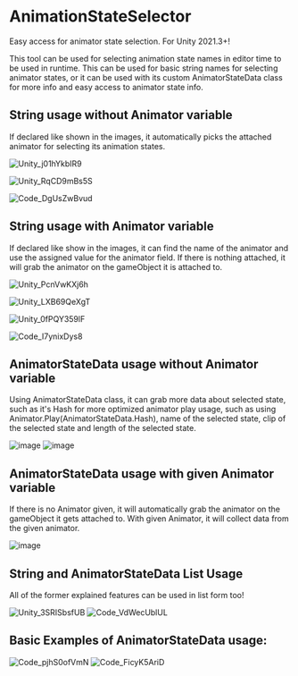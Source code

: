 # AnimationStateSelector
Easy access for animator state selection. For Unity 2021.3+!

This tool can be used for selecting animation state names in editor time to be used in runtime.
This can be used for basic string names for selecting animator states, or it can be used with its custom AnimatorStateData class for more info and easy access to animator state info.

## String usage without Animator variable

If declared like shown in the images, it automatically picks the attached animator for selecting its animation states.

![Unity_j01hYkbIR9](https://user-images.githubusercontent.com/105663238/210182679-5d96976e-063d-40db-9878-c6611c8c0d4a.png)

![Unity_RqCD9mBs5S](https://user-images.githubusercontent.com/105663238/210182680-ca73ae6e-9950-4c1d-b74f-e590bed0f8b3.png)

![Code_DgUsZwBvud](https://user-images.githubusercontent.com/105663238/210182681-43f4e92f-d1ac-4ad2-98c7-7fd9690c6322.png)

## String usage with Animator variable

If declared like show in the images, it can find the name of the animator and use the assigned value for the animator field. If there is nothing attached, it will grab the animator on the gameObject it is attached to.

![Unity_PcnVwKXj6h](https://user-images.githubusercontent.com/105663238/210182718-67eee24e-40a0-4949-9254-012d5233ba0f.png)

![Unity_LXB69QeXgT](https://user-images.githubusercontent.com/105663238/210182721-d06cbcd4-f67c-4601-bed0-4fc1007f28be.png)

![Unity_0fPQY359lF](https://user-images.githubusercontent.com/105663238/210182722-61e175d0-85bb-40c6-83e2-b82ee7a4b665.png)

![Code_I7ynixDys8](https://user-images.githubusercontent.com/105663238/210182725-c1ab621b-818b-4b9c-8ce6-8ec8e4485d1e.png)

## AnimatorStateData usage without Animator variable

Using AnimatorStateData class, it can grab more data about selected state, such as it's Hash for more optimized animator play usage, such as using Animator.Play(AnimatorStateData.Hash), name of the selected state, clip of the selected state and length of the selected state.

![image](https://user-images.githubusercontent.com/105663238/210182834-171fa699-f348-432a-a183-ae5f241c9da1.png)
![image](https://user-images.githubusercontent.com/105663238/210182860-9436b20a-c223-4eff-b836-8d968bfc1ea8.png)

## AnimatorStateData usage with given Animator variable

If there is no Animator given, it will automatically grab the animator on the gameObject it gets attached to. With given Animator, it will collect data from the given animator.

![image](https://user-images.githubusercontent.com/105663238/210183031-9f1b6763-b34f-4398-af9f-67f7845b7cf2.png)

## String and AnimatorStateData List Usage

All of the former explained features can be used in list form too!

![Unity_3SRISbsfUB](https://user-images.githubusercontent.com/105663238/210183404-9bb20791-31bc-490b-b1dc-a068af362c58.png)
![Code_VdWecUblUL](https://user-images.githubusercontent.com/105663238/210183409-84845e10-c7ec-4833-8c44-fce594616339.png)


## Basic Examples of AnimatorStateData usage:

![Code_pjhS0ofVmN](https://user-images.githubusercontent.com/105663238/210182960-8b5c1d08-1f70-4149-b994-262b33837f0c.png)
![Code_FicyK5AriD](https://user-images.githubusercontent.com/105663238/210182961-62fe2979-64f2-4bbe-b699-16e67f78b35e.png)

